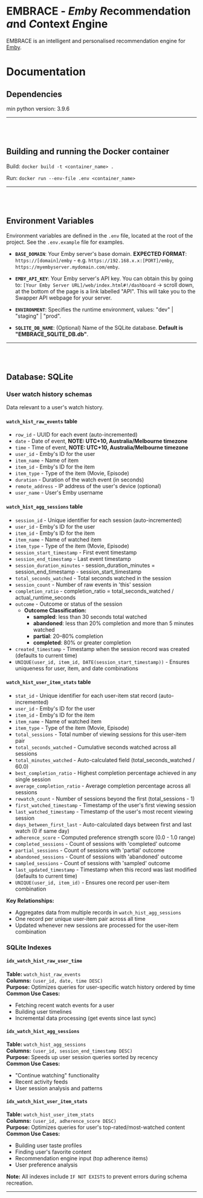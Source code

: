 # EMBRACE - <b><i>Emb</i></b>y <b><i>R</i></b>ecommendation <b><i>a</i></b>nd <b><i>C</i></b>ontext <b><i>E</i></b>ngine

EMBRACE is an intelligent and personalised recommendation engine for [Emby](https://emby.media/).

# Documentation

## Dependencies

min python version: 3.9.6

---

</br></br>

## Building and running the Docker container

Build: `docker build -t <container_name> .`

Run: `docker run --env-file .env <container_name>`

---

</br></br>

## Environment Variables

Environment variables are defined in the `.env` file, located at the root of the project. See the `.env.example` file for examples.

-   **`BASE_DOMAIN`**: Your Emby server's base domain. **EXPECTED FORMAT**: `https://[domain]/emby` - e.g. `https://192.168.x.x:[PORT]/emby`, `https://myembyserver.mydomain.com/emby`.

-   **`EMBY_API_KEY`**: Your Emby server's API key. You can obtain this by going to: `[Your Emby Server URL]/web/index.html#!/dashboard` -> scroll down, at the bottom of the page is a link labelled "API". This will take you to the Swapper API webpage for your server.

-   **`ENVIRONMENT`**: Specifies the runtime environment, values: "dev" | "staging" | "prod".

-   **`SQLITE_DB_NAME`**: (Optional) Name of the SQLite database. **Default is "EMBRACE_SQLITE_DB.db"**.

---

</br></br>

## Database: SQLite

### User watch history schemas

Data relevant to a user's watch history.

#### `watch_hist_raw_events` table

-   `row_id` - UUID for each event (auto-incremented)
-   `date` - Date of event, **NOTE: UTC+10, Australia/Melbourne timezone**
-   `time` - Time of event, **NOTE: UTC+10, Australia/Melbourne timezone**
-   `user_id` - Emby's ID for the user
-   `item_name` - Name of item
-   `item_id` - Emby's ID for the item
-   `item_type` - Type of the item (Movie, Episode)
-   `duration` - Duration of the watch event (in seconds)
-   `remote_address` - IP address of the user's device (optional)
-   `user_name` - User's Emby username

#### `watch_hist_agg_sessions` table

-   `session_id` - Unique identifier for each session (auto-incremented)
-   `user_id` - Emby's ID for the user
-   `item_id` - Emby's ID for the item
-   `item_name` - Name of watched item
-   `item_type` - Type of the item (Movie, Episode)
-   `session_start_timestamp` - First event timestamp
-   `session_end_timestamp` - Last event timestamp
-   `session_duration_minutes` - session_duration_minutes = session_end_timestamp - session_start_timestamp
-   `total_seconds_watched` - Total seconds watched in the session
-   `session_count` - Number of raw events in 'this' session
-   `completion_ratio` - completion_ratio = total_seconds_watched / actual_runtime_seconds
-   `outcome` - Outcome or status of the session
    -   **Outcome Classification:**
        -   **sampled**: less than 30 seconds total watched
        -   **abandoned**: less than 20% completion and more than 5 minutes watched
        -   **partial**: 20–80% completion
        -   **completed**: 80% or greater completion
-   `created_timestamp` - Timestamp when the session record was created (defaults to current time)
-   `UNIQUE(user_id, item_id, DATE(session_start_timestamp))` - Ensures uniqueness for user, item, and date combinations

#### `watch_hist_user_item_stats` table

-   `stat_id` - Unique identifier for each user-item stat record (auto-incremented)
-   `user_id` - Emby's ID for the user
-   `item_id` - Emby's ID for the item
-   `item_name` - Name of watched item
-   `item_type` - Type of the item (Movie, Episode)
-   `total_sessions` - Total number of viewing sessions for this user-item pair
-   `total_seconds_watched` - Cumulative seconds watched across all sessions
-   `total_minutes_watched` - Auto-calculated field (total_seconds_watched / 60.0)
-   `best_completion_ratio` - Highest completion percentage achieved in any single session
-   `average_completion_ratio` - Average completion percentage across all sessions
-   `rewatch_count` - Number of sessions beyond the first (total_sessions - 1)
-   `first_watched_timestamp` - Timestamp of the user's first viewing session
-   `last_watched_timestamp` - Timestamp of the user's most recent viewing session
-   `days_between_first_last` - Auto-calculated days between first and last watch (0 if same day)
-   `adherence_score` - Computed preference strength score (0.0 - 1.0 range)
-   `completed_sessions` - Count of sessions with 'completed' outcome
-   `partial_sessions` - Count of sessions with 'partial' outcome
-   `abandoned_sessions` - Count of sessions with 'abandoned' outcome
-   `sampled_sessions` - Count of sessions with 'sampled' outcome
-   `last_updated_timestamp` - Timestamp when this record was last modified (defaults to current time)
-   `UNIQUE(user_id, item_id)` - Ensures one record per user-item combination

**Key Relationships:**

-   Aggregates data from multiple records in `watch_hist_agg_sessions`
-   One record per unique user-item pair across all time
-   Updated whenever new sessions are processed for the user-item combination

### SQLite Indexes

#### `idx_watch_hist_raw_user_time`

**Table:** `watch_hist_raw_events`  
**Columns:** `(user_id, date, time DESC)`  
**Purpose:** Optimizes queries for user-specific watch history ordered by time  
**Common Use Cases:**

-   Fetching recent watch events for a user
-   Building user timelines
-   Incremental data processing (get events since last sync)

#### `idx_watch_hist_agg_sessions`

**Table:** `watch_hist_agg_sessions`  
**Columns:** `(user_id, session_end_timestamp DESC)`  
**Purpose:** Speeds up user session queries sorted by recency  
**Common Use Cases:**

-   "Continue watching" functionality
-   Recent activity feeds
-   User session analysis and patterns

#### `idx_watch_hist_user_item_stats`

**Table:** `watch_hist_user_item_stats`  
**Columns:** `(user_id, adherence_score DESC)`  
**Purpose:** Optimizes queries for user's top-rated/most-watched content  
**Common Use Cases:**

-   Building user taste profiles
-   Finding user's favorite content
-   Recommendation engine input (top adherence items)
-   User preference analysis

**Note:** All indexes include `IF NOT EXISTS` to prevent errors during schema recreation.

---

</br></br>
